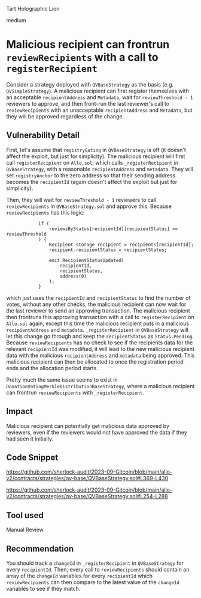 Tart Holographic Lion

medium

# Malicious recipient can frontrun `reviewRecipients` with a call to `registerRecipient`

Consider a strategy deployed with `QVBaseStrategy` as the basis (e.g. `QVSimpleStrategy`). A malicious recipient can first register themselves with an acceptable `recipientAddress` and `Metadata`, wait for `reviewThreshold - 1` reviewers to approve, and then front-run the last reviewer's call to `reviewRecipients` with an unacceptable `recipientAddress` and `Metadata`, but they will be approved regardless of the change. 

## Vulnerability Detail

First, let's assume that `registryGating` in `QVBaseStrategy` is off (it doesn't affect the exploit, but just for simplicity). The malicious recipient will first call `registerRecipient` on `Allo.sol`, which calls `_registerRecipient` in `QVBaseStrategy`, with a reasonable `recipientAddress` and `metadata`. They will set `registryAnchor` to the zero address so that their sending address becomes the `recipientId` (again doesn't affect the exploit but just for simplicity). 

Then, they will wait for `reviewThreshold - 1` reviewers to call `reviewRecipients` in `QVBaseStrategy.sol` and approve this.  Because `reviewRecipients` has this logic:

```solidity
            if (
                reviewsByStatus[recipientId][recipientStatus] >= reviewThreshold
            ) {
                Recipient storage recipient = recipients[recipientId];
                recipient.recipientStatus = recipientStatus;

                emit RecipientStatusUpdated(
                    recipientId,
                    recipientStatus,
                    address(0)
                );
            }
```

which just uses the `recipientId` and `recipientStatus` to find the number of votes, without any other checks, the malicious recipient can now wait for the last reviewer to send an approving transaction. The malicious recipient then frontruns this approving transaction with a call to `registerRecipient` on `Allo.sol` again, except this time the malicious recipient puts in a malicious `recipientAddress` and `metadata`. `_registerRecipient` in `QVBaseStrategy` will let this change go through and keep the `recipientStatus` as `Status.Pending`. Because `reviewRecipients` has no check to see if the recipients data for the relevant `recipientId` was modified, it will lead to the new malicious recipient data with the malicious `recipientAddress` and `metadata` being approved. This malicious recipient can then be allocated to once the registration period ends and the allocation period starts. 

Pretty much the same issue seems to exist in `DonationVotingMerkleDistributionBaseStrategy`, where a malicious recipient can frontrun `reviewRecipients` with `_registerRecipient`. 

## Impact

Malicious recipient can potentially get malicious data approved by reviewers, even if the reviewers would not have approved the data if they had seen it initially. 

## Code Snippet

https://github.com/sherlock-audit/2023-09-Gitcoin/blob/main/allo-v2/contracts/strategies/qv-base/QVBaseStrategy.sol#L369-L430

https://github.com/sherlock-audit/2023-09-Gitcoin/blob/main/allo-v2/contracts/strategies/qv-base/QVBaseStrategy.sol#L254-L288

## Tool used

Manual Review

## Recommendation

You should track a `changeId` in `_registerRecipient` in `QVBaseStrategy` for every `recipientId`. Then, every call to `reviewRecipients` should contain an array of the `changeId` variables for every `recipientId` which `reviewRecipients` can then compare to the latest value of the `changeId` variables to see if they match. 